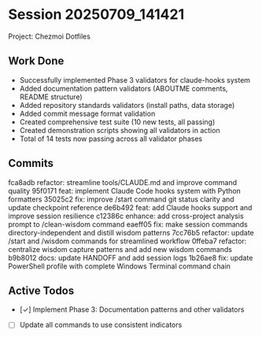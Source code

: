 # Session 20250709_141421
Project: Chezmoi Dotfiles

## Work Done
- Successfully implemented Phase 3 validators for claude-hooks system
- Added documentation pattern validators (ABOUTME comments, README structure)
- Added repository standards validators (install paths, data storage)
- Added commit message format validation
- Created comprehensive test suite (10 new tests, all passing)
- Created demonstration scripts showing all validators in action
- Total of 14 tests now passing across all validator phases

## Commits
fca8adb refactor: streamline tools/CLAUDE.md and improve command quality
95f0171 feat: implement Claude Code hooks system with Python formatters
35025c2 fix: improve /start command git status clarity and update checkpoint reference
de6b492 feat: add Claude hooks support and improve session resilience
c12386c enhance: add cross-project analysis prompt to /clean-wisdom command
eaeff05 fix: make session commands directory-independent and distill wisdom patterns
7cc76b5 refactor: update /start and /wisdom commands for streamlined workflow
0ffeba7 refactor: centralize wisdom capture patterns and add new wisdom commands
b9b8012 docs: update HANDOFF and add session logs
1b26ae8 fix: update PowerShell profile with complete Windows Terminal command chain

## Active Todos
- [✓] Implement Phase 3: Documentation patterns and other validators
- [ ] Update all commands to use consistent indicators